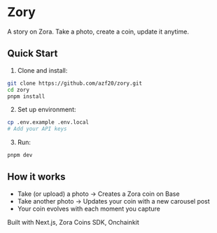 # Zory

A story on Zora. Take a photo, create a coin, update it anytime.

## Quick Start

1. Clone and install:
```bash
git clone https://github.com/azf20/zory.git
cd zory
pnpm install
```

2. Set up environment:
```bash
cp .env.example .env.local
# Add your API keys
```

3. Run:
```bash
pnpm dev
```

## How it works

- Take (or upload) a photo → Creates a Zora coin on Base
- Take another photo → Updates your coin with a new carousel post
- Your coin evolves with each moment you capture

Built with Next.js, Zora Coins SDK, Onchainkit
